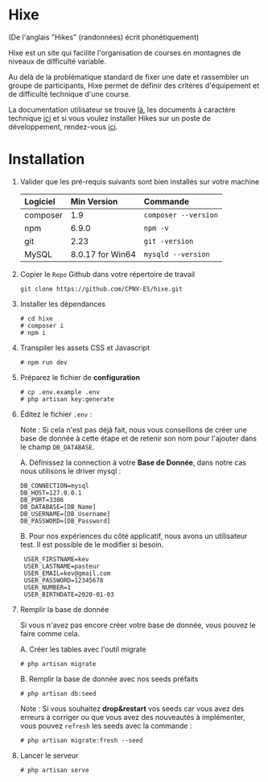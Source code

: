 # Hixe

(De l'anglais "Hikes" (randonnées) écrit phonétiquement)

Hixe est un site qui facilite l'organisation de courses en montagnes de niveaux de difficulté variable.

Au delà de la problématique standard de fixer une date et rassembler un groupe de participants, Hixe permet de définir des critères d'équipement et de difficulté technique d'une course.

La documentation utilisateur se trouve [là](https://github.com/CPNV-ES/hixe/tree/master/docs/user), les documents à caractère technique [ici](https://github.com/CPNV-ES/hixe/tree/master/docs/technical) et si vous voulez installer Hikes sur un poste de développement, rendez-vous [ici](https://github.com/CPNV-ES/hixe/tree/master/docs/install).

# Installation

1. Valider que les pré-requis suivants sont bien installés sur votre machine
   
    | Logiciel | Min Version      | Commande             |
    | :------- | :--------------- | :------------------- |
    | composer | 1.9              | `composer --version` |
    | npm      | 6.9.0            | `npm -v`             |
    | git      | 2.23             | `git -version`       |
    | MySQL    | 8.0.17 for Win64 | `mysqld --version`   |

2. Copier le `Repo` Github dans votre répertoire de travail
    ```
    git clone https://github.com/CPNV-ES/hixe.git
    ```
3. Installer les dépendances
    ```
    # cd hixe
    # composer i
    # npm i
    ```
4. Transpiler les assets CSS et Javascript
    ```
    # npm run dev
    ```
5. Préparez le fichier de **configuration**
    ```
    # cp .env.example .env
    # php artisan key:generate
    ```
6. Éditez le fichier `.env` :

    Note : Si cela n'est pas déjà fait, nous vous conseillons de créer une base de donnée à cette étape et de retenir son nom pour l'ajouter dans le champ ``DB_DATABASE``. 

    A. Définissez la connection à votre **Base de Donnée**, dans notre cas nous utilisons le driver mysql :
    ```
    DB_CONNECTION=mysql
    DB_HOST=127.0.0.1
    DB_PORT=3306
    DB_DATABASE=[DB_Name]
    DB_USERNAME=[DB_Username]
    DB_PASSWORD=[DB_Password]
    ```

    B. Pour nos expériences du côté applicatif, nous avons un utilisateur test. Il est possible de le modifier si besoin.
   
   ```
    USER_FIRSTNAME=kev
    USER_LASTNAME=pasteur
    USER_EMAIL=kev@gmail.com
    USER_PASSWORD=12345678
    USER_NUMBER=1
    USER_BIRTHDATE=2020-01-03
   ```

7. Remplir la base de donnée

    Si vous n'avez pas encore créer votre base de donnée, vous pouvez le faire comme cela.

    A. Créer les tables avec l'outil migrate
    ```
    # php artisan migrate
    ```
    B. Remplir la base de donnée avec nos seeds préfaits
    ```
    # php artisan db:seed
    ```

    Note : Si vous souhaitez **drop&restart** vos seeds car vous avez des erreurs à corriger ou que vous avez des nouveautés à implémenter, vous pouvez ``refresh`` les seeds avec la commande :
    ```
    # php artisan migrate:fresh --seed
    ```

8. Lancer le serveur
    ```
    # php artisan serve
    ```
